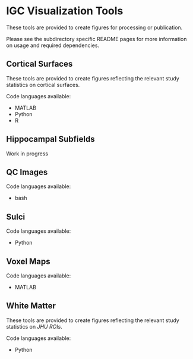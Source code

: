 # IGC Visualization Tools

These tools are provided to create figures for processing or publication.

Please see the subdirectory specific README pages for more information on usage and required dependencies.

## Cortical Surfaces

These tools are provided to create figures reflecting the relevant study statistics on cortical surfaces. 

Code languages available:
* MATLAB 
* Python
* R

## Hippocampal Subfields

Work in progress

## QC Images

Code languages available:
* bash

## Sulci

Code languages available:
* Python

## Voxel Maps

Code languages available:
* MATLAB

## White Matter

These tools are provided to create figures reflecting the relevant study statistics on _JHU ROIs_.

Code languages available:
* Python
